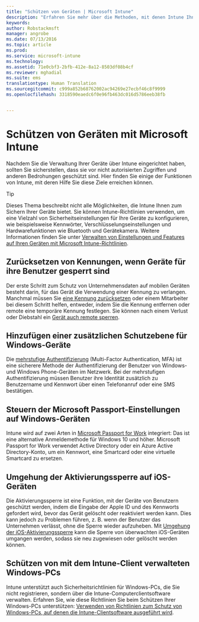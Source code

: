 ```yaml
---
title: "Schützen von Geräten | Microsoft Intune"
description: "Erfahren Sie mehr über die Methoden, mit denen Intune Ihnen helfen kann, Ihre Geräte vor nicht autorisiertem Zugriff und anderen Bedrohungen zu schützen."
keywords: 
author: Robstackmsft
manager: angrobe
ms.date: 07/13/2016
ms.topic: article
ms.prod: 
ms.service: microsoft-intune
ms.technology: 
ms.assetid: 71e0cbf3-2bfb-412e-8a12-8503df08b4cf
ms.reviewer: mghadial
ms.suite: ems
translationtype: Human Translation
ms.sourcegitcommit: c999a852b68762002ac94269e27ecbf46c8f9999
ms.openlocfilehash: 3318590eaedc6f0e96fb463dc016d5786eeb38fb


---
```


# Schützen von Geräten mit Microsoft Intune
Nachdem Sie die Verwaltung Ihrer Geräte über Intune eingerichtet haben, sollten Sie sicherstellen, dass sie vor nicht autorisierten Zugriffen und anderen Bedrohungen geschützt sind. Hier finden Sie einige der Funktionen von Intune, mit deren Hilfe Sie diese Ziele erreichen können.

> [!TIP]
> Dieses Thema beschreibt nicht alle Möglichkeiten, die Intune Ihnen zum Sichern Ihrer Geräte bietet. Sie können Intune-Richtlinien verwenden, um eine Vielzahl von Sicherheitseinstellungen für Ihre Geräte zu konfigurieren, wie beispielsweise Kennwörter, Verschlüsselungseinstellungen und Hardwarefunktionen wie Bluetooth und Gerätekamera. Weitere Informationen finden Sie unter [Verwalten von Einstellungen und Features auf Ihren Geräten mit Microsoft Intune-Richtlinien](manage-settings-and-features-on-your-devices-with-microsoft-intune-policies.md).

## Zurücksetzen von Kennungen, wenn Geräte für ihre Benutzer gesperrt sind
Der erste Schritt zum Schutz von Unternehmensdaten auf mobilen Geräten besteht darin, für das Gerät die Verwendung einer Kennung zu verlangen. Manchmal müssen Sie [eine Kennung zurücksetzen](use-remote-lock-and-passcode-reset-in-microsoft-intune.md) oder einem Mitarbeiter bei diesem Schritt helfen, entweder, indem Sie die Kennung entfernen oder remote eine temporäre Kennung festlegen. Sie können nach einem Verlust oder Diebstahl ein [Gerät auch remote sperren](use-remote-lock-and-passcode-reset-in-microsoft-intune.md).

## Hinzufügen einer zusätzlichen Schutzebene für Windows-Geräte
Die [mehrstufige Authentifizierung](protect-windows-devices-with-multi-factor-authentication.md) (Multi-Factor Authentication, MFA) ist eine sicherere Methode der Authentifizierung der Benutzer von Windows- und Windows Phone-Geräten im Netzwerk. Bei der mehrstufigen Authentifizierung müssen Benutzer ihre Identität zusätzlich zu Benutzername und Kennwort über einen Telefonanruf oder eine SMS bestätigen.

## Steuern der Microsoft Passport-Einstellungen auf Windows-Geräten
Intune wird auf zwei Arten in [Microsoft Passport for Work](control-microsoft-passport-settings-on-devices-with-microsoft-intune.md) integriert: Das ist eine alternative Anmeldemethode für Windows 10 und höher. Microsoft Passport for Work verwendet Active Directory oder ein Azure Active Directory-Konto, um ein Kennwort, eine Smartcard oder eine virtuelle Smartcard zu ersetzen.

## Umgehung der Aktivierungssperre auf iOS-Geräten
Die Aktivierungssperre ist eine Funktion, mit der Geräte von Benutzern geschützt werden, indem die Eingabe der Apple ID und des Kennworts gefordert wird, bevor das Gerät gelöscht oder reaktiviert werden kann. Dies kann jedoch zu Problemen führen, z. B. wenn der Benutzer das Unternehmen verlässt, ohne die Sperre wieder aufzuheben. Mit [Umgehung der iOS-Aktivierungssperre](help-protect-ios-devices-with-activation-lock-bypass-for-microsoft-intune.md) kann die Sperre von überwachten iOS-Geräten umgangen werden, sodass sie neu zugewiesen oder gelöscht werden können.

## Schützen von mit dem Intune-Client verwalteten Windows-PCs
Intune unterstützt auch Sicherheitsrichtlinien für Windows-PCs, die Sie nicht registrieren, sondern über die Intune-Computerclientsoftware verwalten. Erfahren Sie, wie diese Richtlinien Sie beim Schützen Ihrer Windows-PCs unterstützen: [Verwenden von Richtlinien zum Schutz von Windows-PCs, auf denen die Intune-Clientsoftware ausgeführt wird](policies-to-protect-windows-pcs-in-microsoft-intune.md).



<!--HONumber=Aug16_HO2-->


